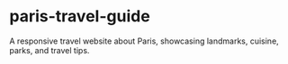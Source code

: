 # paris-travel-guide
A responsive travel website about Paris, showcasing landmarks, cuisine, parks, and travel tips.
